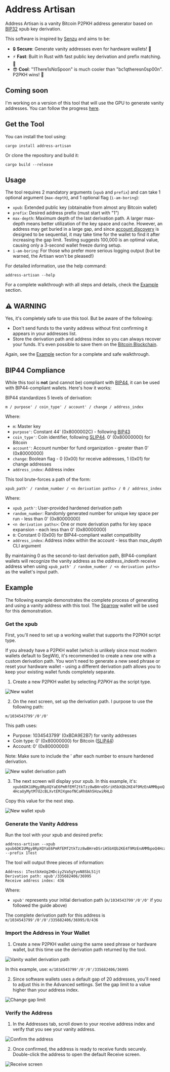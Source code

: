 # Address Artisan

Address Artisan is a vanity Bitcoin P2PKH address generator based on [BIP32](https://github.com/bitcoin/bips/blob/master/bip-0032.mediawiki) xpub key derivation.

This software is inspired by [Senzu](https://github.com/kaiwolfram/senzu) and aims to be:

- 🔒 **Secure**: Generate vanity addresses even for hardware wallets! 🤯
- ⚡ **Fast**: Built in Rust with fast public key derivation and prefix matching. 🚀
- 😎 **Cool**: "1There1sNoSpoon" is much cooler than "bc1qtheresn0sp00n". P2PKH wins! 🎉

## Coming soon

I'm working on a version of this tool that will use the GPU to generate vanity addresses. You can follow the progress [here](https://github.com/seaasses/address-artisan/tree/feature/opencl).

## Get the Tool

You can install the tool using:

```
cargo install address-artisan
```

Or clone the repository and build it:

```
cargo build --release
```

## Usage

The tool requires 2 mandatory arguments (`xpub` and `prefix`) and can take 1 optional argument (`max-depth`), and 1 optional flag (`i-am-boring`):

- `xpub`: Extended public key (obtainable from almost any Bitcoin wallet)
- `prefix`: Desired address prefix (must start with "1")
- `max-depth`: Maximum depth of the last derivation path. A larger max-depth means better utilization of the key space and cache. However, an address may get buried in a large gap, and since [account discovery](https://github.com/bitcoin/bips/blob/master/bip-0044.mediawiki#user-content-Account_discovery) is designed to be sequential, it may take time for the wallet to find it after increasing the gap limit. Testing suggests 100,000 is an optimal value, causing only a 3-second wallet freeze during setup.
- `i-am-boring`: For those who prefer more serious logging output (but be warned, the Artisan won't be pleased!)

For detailed information, use the help command:

```
address-artisan --help
```

For a complete walkthrough with all steps and details, check the [Example](#example) section.

## ⚠️ **WARNING**

Yes, it's completely safe to use this tool. But be aware of the following:

- Don't send funds to the vanity address without first confirming it appears in your addresses list.
- Store the derivation path and address index so you can always recover your funds. It's even possible to save them on the [Bitcoin Blockchain](https://en.bitcoin.it/wiki/OP_RETURN).

Again, see the [Example](#example) section for a complete and safe walkthrough.

## BIP44 Compliance

While this tool is **not** (and cannot be) compliant with [BIP44](https://github.com/bitcoin/bips/blob/master/bip-0044.mediawiki), it can be used with BIP44-compliant wallets. Here's how it works:

BIP44 standardizes 5 levels of derivation:

```
m / purpose' / coin_type' / account' / change / address_index
```

Where:

- `m`: Master key
- `purpose'`: Constant 44' (0x8000002C) - following [BIP43](https://github.com/bitcoin/bips/blob/master/bip-0043.mediawiki)
- `coin_type'`: Coin identifier, following [SLIP44](https://github.com/satoshilabs/slips/blob/master/slip-0044.md). 0' (0x80000000) for Bitcoin
- `account'`: Account number for fund organization - greater than 0' (0x80000000)
- `change`: Boolean flag - 0 (0x00) for receive addresses, 1 (0x01) for change addresses
- `address_index`: Address index

This tool brute-forces a path of the form:

```
xpub_path' / random_number / <n derivation paths> / 0 / address_index
```

Where:

- `xpub_path'`: User-provided hardened derivation path
- `random_number`: Randomly generated number for unique key space per run - less than 0' (0x80000000)
- `<n derivation paths>`: One or more derivation paths for key space expansion - each less than 0' (0x80000000)
- `0`: Constant 0 (0x00) for BIP44-compliant wallet compatibility
- `address_index`: Address index within the account - less than _max_depth_ CLI argument

By maintaining 0 as the second-to-last derivation path, BIP44-compliant wallets will recognize the vanity address as the *address_index*th receive address when using `xpub_path' / random_number / <n derivation paths>` as the wallet's input path.

## Example

The following example demonstrates the complete process of generating and using a vanity address with this tool. The [Sparrow](https://github.com/sparrowwallet/sparrow) wallet will be used for this demonstration.

### Get the xpub

First, you'll need to set up a working wallet that supports the P2PKH script type.

If you already have a P2PKH wallet (which is unlikely since most modern wallets default to SegWit), it's recommended to create a new one with a custom derivation path. You won't need to generate a new seed phrase or reset your hardware wallet - using a different derivation path allows you to keep your existing wallet funds completely separate.

1. Create a new P2PKH wallet by selecting _P2PKH_ as the script type.

![New wallet](./assets/new_p2pkh_wallet.png)

2. On the next screen, set up the derivation path. I purpose to use the following path:

```
m/1034543799'/0'/0'
```

This path uses:

- Purpose: 1034543799' (0xBDA9E2B7) for vanity addresses
- Coin type: 0' (0x80000000) for Bitcoin ([SLIP44](https://github.com/satoshilabs/slips/blob/master/slip-0044.md))
- Account: 0' (0x80000000)

Note: Make sure to include the ' after each number to ensure hardened derivation.

![New wallet derivation path](./assets/new_wallet_derivation_path.png)

3. The next screen will display your xpub. In this example, it's:
   `xpub6DK1UMgy8RpXQYaE6PmRfEMf2tkTzz8wBHreDSriH5bXQb2KE4f9MzEnAMMbpoQ4HcaUyMytM7d2cBLXvtEMJXgmofNCaRh8Ah5HzwiRHLD`

Copy this value for the next step.

![New wallet xpub](./assets/new_wallet_xpub.png)

### Generate the Vanity Address

Run the tool with your xpub and desired prefix:

```
address-artisan --xpub xpub6DK1UMgy8RpXQYaE6PmRfEMf2tkTzz8wBHreDSriH5bXQb2KE4f9MzEnAMMbpoQ4HcaUyMytM7d2cBLXvtEMJXgmofNCaRh8Ah5HzwiRHLD --prefix 1Test
```

The tool will output three pieces of information:

```
Address: 1TestbXeUg2HDciy2Va5gYyoN8SbL51jt
Derivation path: xpub'/335682406/36995
Receive address index: 436
```

Where:

- `xpub'` represents your initial derivation path (`m/1034543799'/0'/0'` if you followed the guide above)

The complete derivation path for this address is `m/1034543799'/0'/0'/335682406/36995/0/436`

### Import the Address in Your Wallet

1. Create a new P2PKH wallet using the same seed phrase or hardware wallet, but this time use the derivation path returned by the tool.

![Vanity wallet derivation path](./assets/vanity_wallet_derivation_path.png)

In this example, use: `m/1034543799'/0'/0'/335682406/36995`

2. Since software wallets uses a default gap of 20 addresses, you'll need to adjust this in the Advanced settings. Set the gap limit to a value higher than your address index.

![Change gap limit](./assets/vanity_wallet_gap_limit.png)

### Verify the Address

1. In the Addresses tab, scroll down to your receive address index and verify that you see your vanity address.

![Confirm the address](./assets/vanity_wallet_confirm_the_address.png)

2. Once confirmed, the address is ready to receive funds securely. Double-click the address to open the default Receive screen.

![Receive screen](./assets/vanity_wallet_receive.png)
